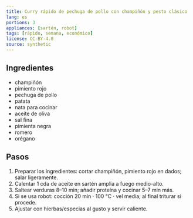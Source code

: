 ```yaml
---
title: Curry rápido de pechuga de pollo con champiñón y pesto clásico
lang: es
portions: 3
appliances: [sartén, robot]
tags: [rápido, semana, económico]
license: CC-BY-4.0
source: synthetic
---
```

## Ingredientes
- champiñón
- pimiento rojo
- pechuga de pollo
- patata
- nata para cocinar
- aceite de oliva
- sal fina
- pimienta negra
- romero
- orégano

## Pasos
1. Preparar los ingredientes: cortar champiñón, pimiento rojo en dados; salar ligeramente.
2. Calentar 1 cda de aceite en sartén amplia a fuego medio-alto.
3. Saltear verduras 8–10 min; añadir proteína y cocinar 5–7 min más.
4. Si se usa robot: cocción 20 min · 100 °C · vel media; al final triturar si procede.
5. Ajustar con hierbas/especias al gusto y servir caliente.
